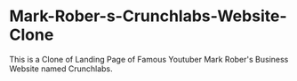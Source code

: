 # Mark-Rober-s-Crunchlabs-Website-Clone
This is a Clone of Landing Page of Famous Youtuber Mark Rober's Business Website named Crunchlabs.
